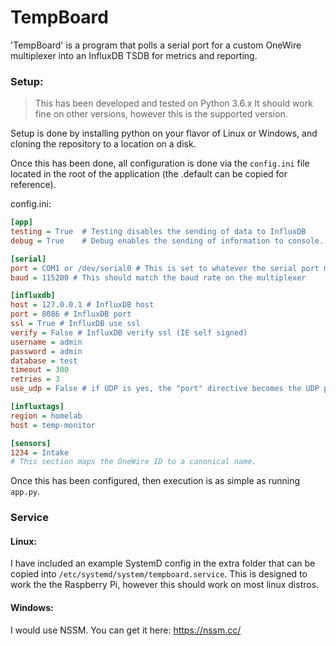 # TempBoard
'TempBoard' is a program that polls a serial port for a custom OneWire multiplexer into an InfluxDB TSDB for metrics and reporting.

### Setup:
> This has been developed and tested on Python 3.6.x
> It should work fine on other versions, however this is the supported version.

Setup is done by installing python on your flavor of Linux or Windows, and cloning the repository to a location on a disk.

Once this has been done, all configuration is done via the `config.ini` file  located in the root of the application (the .default can be copied for reference).

config.ini:
```ini
[app]
testing = True  # Testing disables the sending of data to InfluxDB
debug = True    # Debug enables the sending of information to console. Only applys when testing is False

[serial]
port = COM1 or /dev/serial0 # This is set to whatever the serial port may be.
baud = 115200 # This should match the baud rate on the multiplexer

[influxdb]
host = 127.0.0.1 # InfluxDB host
port = 8086 # InfluxDB port
ssl = True # InfluxDB use ssl
verify = False # InfluxDB verify ssl (IE self signed)
username = admin 
password = admin
database = test
timeout = 300
retries = 3
use_udp = False # if UDP is yes, the "port" directive becomes the UDP port, default 4444

[influxtags]
region = homelab
host = temp-monitor

[sensors]
1234 = Intake
# This section maps the OneWire ID to a canonical name.
```

Once this has been configured, then execution is as simple as running `app.py`.

### Service
#### Linux:

I have included an example SystemD config in the extra folder that can be copied into `/etc/systemd/system/tempboard.service`.
This is designed to work the the Raspberry Pi, however this should work on most linux distros.

#### Windows:
I would use NSSM. You can get it here: https://nssm.cc/